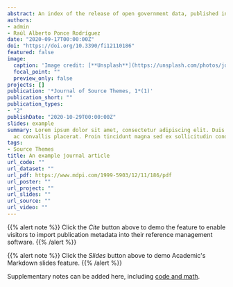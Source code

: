 ```yaml
---
abstract: An index of the release of open government data, published in 2016 by the Open Knowledge Foundation, shows that there is significant variability in the country’s supply of this public good. What explains these cross-country differences? Adopting an interdisciplinary approach based on data science and economic theory, we developed the following research workflow. First, we gather, clean, and merge different datasets released by institutions such as the Open Knowledge Foundation, World Bank, United Nations, World Economic Forum, Transparency International, Economist Intelligence Unit, and International Telecommunication Union. Then, we conduct feature extraction and variable selection founded on economic domain knowledge. Next, we perform several linear regression models, testing whether cross-country differences in the supply of open government data can be explained by differences in the country’s economic, social, and institutional structures. Our analysis provides evidence that the country’s civil liberties, government transparency, quality of democracy, efficiency of government intervention, economies of scale in the provision of public goods, and the size of the economy are statistically significant to explain the cross-country differences in the supply of open government data. Our analysis also suggests that political participation, sociodemographic characteristics, and demographic and global income distribution dummies do not help to explain the country’s supply of open government data. In summary, we show that cross-country differences in governance, social institutions, and the size of the economy can explain the global distribution of open government data.Keywords: data science; open government data; governance and social institutions; economic determinants of open data
authors:
- admin
- Raúl Alberto Ponce Rodríguez
date: "2020-09-17T00:00:00Z"
doi: "https://doi.org/10.3390/fi12110186"
featured: false
image:
  caption: 'Image credit: [**Unsplash**](https://unsplash.com/photos/jdD8gXaTZsc)'
  focal_point: ""
  preview_only: false
projects: []
publication: '*Journal of Source Themes, 1*(1)'
publication_short: ""
publication_types:
- "2"
publishDate: "2020-10-29T00:00:00Z"
slides: example
summary: Lorem ipsum dolor sit amet, consectetur adipiscing elit. Duis posuere tellus
  ac convallis placerat. Proin tincidunt magna sed ex sollicitudin condimentum.
tags:
- Source Themes
title: An example journal article
url_code: ""
url_dataset: ""
url_pdf: https://www.mdpi.com/1999-5903/12/11/186/pdf
url_poster: ""
url_project: ""
url_slides: ""
url_source: ""
url_video: ""
---
```


{{% alert note %}}
Click the *Cite* button above to demo the feature to enable visitors to import publication metadata into their reference management software.
{{% /alert %}}

{{% alert note %}}
Click the *Slides* button above to demo Academic's Markdown slides feature.
{{% /alert %}}

Supplementary notes can be added here, including [code and math](https://sourcethemes.com/academic/docs/writing-markdown-latex/).
